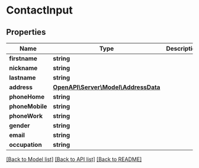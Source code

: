 # ContactInput

## Properties
Name | Type | Description | Notes
------------ | ------------- | ------------- | -------------
**firstname** | **string** |  | 
**nickname** | **string** |  | [optional] 
**lastname** | **string** |  | 
**address** | [**OpenAPI\Server\Model\AddressData**](AddressData.md) |  | [optional] 
**phoneHome** | **string** |  | [optional] 
**phoneMobile** | **string** |  | [optional] 
**phoneWork** | **string** |  | [optional] 
**gender** | **string** |  | [optional] 
**email** | **string** |  | [optional] 
**occupation** | **string** |  | [optional] 

[[Back to Model list]](../README.md#documentation-for-models) [[Back to API list]](../README.md#documentation-for-api-endpoints) [[Back to README]](../README.md)


